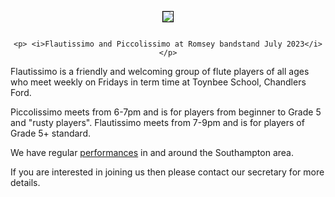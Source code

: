 <div align="center">
    <img src="https://lynneflute.github.io/Flautissimo/romsey2022.jpg" style = "margin: 1em; border: 1px solid black; padding: 0" >
   
    <p> <i>Flautissimo and Piccolissimo at Romsey bandstand July 2023</i> </p>
    
   </div>
 
Flautissimo is a friendly and welcoming group of flute players of all ages who meet weekly on Fridays in term time at Toynbee School, Chandlers Ford.  

Piccolissimo meets from 6-7pm and is for players from beginner to Grade 5 and "rusty players". 
Flautissimo meets from 7-9pm and is for players of Grade 5+ standard.

We have regular [performances](https://lynneflute.github.io/Flautissimo/performances) in and around the Southampton area.

If you are interested in joining us then please contact our secretary for more details.
